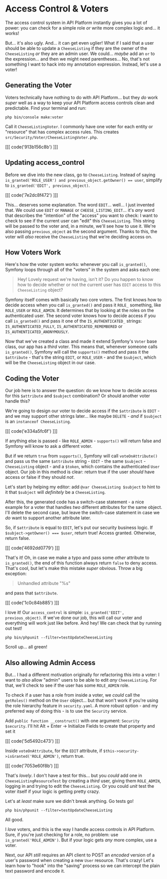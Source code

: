 # Access Control & Voters

The access control system in API Platform instantly gives you a lot of power:
you can check for a simple role *or* write more complex logic and... it works!

But... it's also ugly. And... it can get even uglier! What if I said that a user
should be able to update a `CheeseListing` if they are the owner of the
`CheeseListing` *or* they are an admin user. We could... *maybe* add an `or` to
the expression... and then we might need parentheses... No, that's not something
I want to hack into my annotation expression. Instead, let's use a voter!

## Generating the Voter

Voters technically have nothing to do with API Platform... but they *do* work
*super* well as a way to keep your API Platform access controls clean and predictable.
Find your terminal and run:

```terminal
php bin/console make:voter
```

Call it `CheeseListingVoter`. I commonly have one voter for each entity or "resource"
that has complex access rules. This creates
`src/Security/Voter/CheeseListingVoter.php`.

[[[ code('913b156c8b') ]]]

## Updating access_control

Before we dive into the new class, go to `CheeseListing`. Instead of saying
`is_granted('ROLE_USER') and previous_object.getOwner() == user`, simplify
to `is_granted('EDIT', previous_object)`.

[[[ code('7e2dc8f472') ]]]

This... deserves some explanation. The word `EDIT`... well... I just invented that.
We could use `EDIT` or `MANAGE` or `CHEESE_LISTING_EDIT`... it's *any* word that
describes the "intention" of the "access" you want to check: I want to check to
see if the current user can "edit" this `CheeseListing`. This string will be
passed to the voter and, in a minute, we'll see how to use it. We're also passing
`previous_object` as the second argument. Thanks to this, the voter will *also*
receive the `CheeseListing` that we're deciding access on.

## How Voters Work

Here's how the voter system works: whenever you call `is_granted()`, Symfony loops
through all of the "voters" in the system and asks each one:

> Hey! Lovely request we're having, isn't it? Do you happen to know how to decide
> whether or not the current user has `EDIT` access to this `CheeseListing` object?

Symfony itself comes with basically two core voters. The first knows how to
decide access when you call `is_granted()` and pass it `ROLE_` something, like
`ROLE_USER` or `ROLE_ADMIN`. It determines that by looking at the roles on the
authenticated user. The second voter knows how to decide access if you call
`is_granted()` and pass it one of the `IS_AUTHENTICATED_` strings:
`IS_AUTHENTICATED_FULLY`, `IS_AUTHENTICATED_REMEMBERED` or
`IS_AUTHENTICATED_ANONYMOUSLY`.

Now that we've created a class and made it extend Symfony's `Voter` base class,
our app has a *third* voter. This means that, whenever someone calls `is_granted()`,
Symfony will call the `supports()` method and pass it the `$attribute` - that's
the string `EDIT`, or `ROLE_USER` - and the `$subject`, which will be the
`CheeseListing` object in our case.

## Coding the Voter

Our job here is to answer the question: do we know how to decide access for this
`$attribute` and `$subject` combination? Or should another voter handle this?

We're going to design our voter to decide access if the `$attribute` is `EDIT` -
and we may support other strings later... like maybe `DELETE` - *and* if
`$subject` is an `instanceof CheeseListing`.

[[[ code('e334a5fc6f') ]]]

If anything else is passed - like `ROLE_ADMIN` - `supports()` will return false
and Symfony will know to ask a different voter.

But if we return `true` from `supports()`, Symfony will call `voteOnAttribute()`
and pass us the same `$attribute` string - `EDIT` - the same `$subject` -
`CheeseListing` object - and a `$token`, which contains the authenticated `User`
object. Our job in this method is clear: return true if the user *should* have
access or false if they should *not*.

Let's start by helping my editor: add `@var CheeseListing $subject` to hint to
it that `$subject` will *definitely* be a `CheeseListing`.

After this, the generated code has a switch-case statement - a nice example for
a voter that handles *two* different attributes for the same object. I'll delete
the second case, but leave the switch-case statement in case we *do* want to
support another attribute later.

So, if `$attribute` is equal to `EDIT`, let's put our security business logic.
If  `$subject->getOwner() === $user`, return true! Access granted. Otherwise,
return false.

[[[ code('4692dd0779') ]]]

That's it! Oh, in case we make a typo and pass some *other* attribute
to `is_granted()`, the end of this function always return `false` to deny access.
That's cool, but let's make this mistake *super* obvious. Throw a big exception:

> Unhandled attribute "%s"

and pass that `$attribute`.

[[[ code('1c0c84b885') ]]]

I love it! Our `access_control` is simple: `is_granted('EDIT', previous_object)`.
If we've done our job, this will call our voter and everything will work just like
before. And hey! We can check that by running out test!

```terminal
php bin/phpunit --filter=testUpdateCheeseListing
```

Scroll up... all green!

## Also allowing Admin Access

But... I had a different motivation originally for refactoring this into a voter:
I want to *also* allow "admin" users to be able to edit *any* `CheeseListing`.
For that, we'll check to see if the user has some `ROLE_ADMIN` role.

To check if a user has a role from inside a voter, we *could* call the `getRoles()`
method on the `User` object... but that won't work if you're using the role hierarchy
feature in `security.yaml`. A more robust option - and my preferred way of doing
this - is to use the `Security` service.

Add `public function __construct()` with one argument: `Security $security`. I'll
hit Alt + Enter -> Initialize Fields to create that property and set it

[[[ code('5d5492c473') ]]]

Inside `voteOnAttribute`, for the `EDIT` attribute, if
`$this->security->isGranted('ROLE_ADMIN')`, return true.

[[[ code('7053e60f8b') ]]]

That's *lovely*. I don't have a test for this... but you *could* add one
in `CheeseListingResourceTest` by creating a *third* user, giving them
`ROLE_ADMIN`, logging in and trying to edit the `CheeseListing`. Or you could
*unit* test the voter itself if your logic is getting pretty crazy.

Let's at *least* make sure we didn't break anything. Go tests go!

```terminal-silent
php bin/phpunit --filter=testUpdateCheeseListing
```

All good.

I *love* voters, and this is the way I handle access controls in API Platform.
Sure, if you're just checking for a role, no problem: use `is_granted('ROLE_ADMIN')`.
But if your logic gets *any* more complex, use a voter.

Next, our API *still* requires an API client to POST an *encoded* version of a
user's password when creating a new `User` resource. That's crazy! Let's learn
how to "hook" into the "saving" process so we can intercept the plain text password
and encode it.
